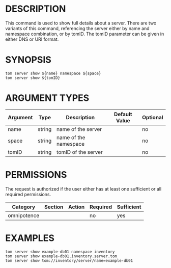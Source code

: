 # DESCRIPTION

This command is used to show full details about a server.
There are two variants of this command, referencing the server either
by name and namespace combination, or by tomID.
The tomID parameter can be given in either DNS or URI format.

# SYNOPSIS

```
tom server show ${name} namespace ${space}
tom server show ${tomID}
```

# ARGUMENT TYPES

Argument | Type | Description | Default Value | Optional
 ------- | ---- | ----------- | ------------- | --------
name | string | name of the server | | no
space | string | name of the namespace | | no
tomID | string | tomID of the server | | no

# PERMISSIONS

The request is authorized if the user either has at least one
sufficient or all required permissions.

Category | Section | Action | Required | Sufficient
 ------- | ------- | ------ | -------- | ----------
omnipotence | | | no | yes

# EXAMPLES

```
tom server show example-db01 namespace inventory
tom server show example-db01.inventory.server.tom
tom server show tom://inventory/server/name=example-db01
```
